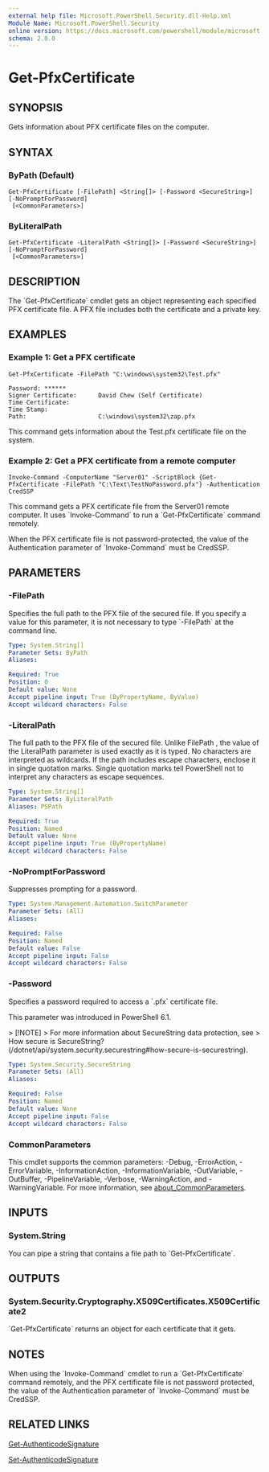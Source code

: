```yaml
---
external help file: Microsoft.PowerShell.Security.dll-Help.xml
Module Name: Microsoft.PowerShell.Security
online version: https://docs.microsoft.com/powershell/module/microsoft.powershell.security/get-pfxcertificate?view=powershell-7.1&WT.mc_id=ps-gethelp
schema: 2.0.0
---
```


# Get-PfxCertificate

## SYNOPSIS
Gets information about PFX certificate files on the computer.

## SYNTAX

### ByPath (Default)
```
Get-PfxCertificate [-FilePath] <String[]> [-Password <SecureString>] [-NoPromptForPassword]
 [<CommonParameters>]
```

### ByLiteralPath
```
Get-PfxCertificate -LiteralPath <String[]> [-Password <SecureString>] [-NoPromptForPassword]
 [<CommonParameters>]
```

## DESCRIPTION
The \`Get-PfxCertificate\` cmdlet gets an object representing each specified PFX certificate file.
A PFX file includes both the certificate and a private key.

## EXAMPLES

### Example 1: Get a PFX certificate
```
Get-PfxCertificate -FilePath "C:\windows\system32\Test.pfx"

Password: ******
Signer Certificate:      David Chew (Self Certificate)
Time Certificate:
Time Stamp:
Path:                    C:\windows\system32\zap.pfx
```

This command gets information about the Test.pfx certificate file on the system.

### Example 2: Get a PFX certificate from a remote computer
```
Invoke-Command -ComputerName "Server01" -ScriptBlock {Get-PfxCertificate -FilePath "C:\Text\TestNoPassword.pfx"} -Authentication CredSSP
```

This command gets a PFX certificate file from the Server01 remote computer.
It uses \`Invoke-Command\` to run a \`Get-PfxCertificate\` command remotely.

When the PFX certificate file is not password-protected, the value of the Authentication parameter of \`Invoke-Command\` must be CredSSP.

## PARAMETERS

### -FilePath
Specifies the full path to the PFX file of the secured file.
If you specify a value for this parameter, it is not necessary to type \`-FilePath\` at the command line.

```yaml
Type: System.String[]
Parameter Sets: ByPath
Aliases:

Required: True
Position: 0
Default value: None
Accept pipeline input: True (ByPropertyName, ByValue)
Accept wildcard characters: False
```

### -LiteralPath
The full path to the PFX file of the secured file.
Unlike FilePath , the value of the LiteralPath parameter is used exactly as it is typed.
No characters are interpreted as wildcards.
If the path includes escape characters, enclose it in single quotation marks.
Single quotation marks tell PowerShell not to interpret any characters as escape sequences.

```yaml
Type: System.String[]
Parameter Sets: ByLiteralPath
Aliases: PSPath

Required: True
Position: Named
Default value: None
Accept pipeline input: True (ByPropertyName)
Accept wildcard characters: False
```

### -NoPromptForPassword
Suppresses prompting for a password.

```yaml
Type: System.Management.Automation.SwitchParameter
Parameter Sets: (All)
Aliases:

Required: False
Position: Named
Default value: False
Accept pipeline input: False
Accept wildcard characters: False
```

### -Password
Specifies a password required to access a \`.pfx\` certificate file.

This parameter was introduced in PowerShell 6.1.

\> \[!NOTE\] \> For more information about SecureString data protection, see \> How secure is SecureString?
(/dotnet/api/system.security.securestring#how-secure-is-securestring).

```yaml
Type: System.Security.SecureString
Parameter Sets: (All)
Aliases:

Required: False
Position: Named
Default value: None
Accept pipeline input: False
Accept wildcard characters: False
```

### CommonParameters
This cmdlet supports the common parameters: -Debug, -ErrorAction, -ErrorVariable, -InformationAction, -InformationVariable, -OutVariable, -OutBuffer, -PipelineVariable, -Verbose, -WarningAction, and -WarningVariable. For more information, see [about_CommonParameters](http://go.microsoft.com/fwlink/?LinkID=113216).

## INPUTS

### System.String
You can pipe a string that contains a file path to \`Get-PfxCertificate\`.

## OUTPUTS

### System.Security.Cryptography.X509Certificates.X509Certificate2
\`Get-PfxCertificate\` returns an object for each certificate that it gets.

## NOTES
When using the \`Invoke-Command\` cmdlet to run a \`Get-PfxCertificate\` command remotely, and the PFX certificate file is not password protected, the value of the Authentication parameter of \`Invoke-Command\` must be CredSSP.

## RELATED LINKS

[Get-AuthenticodeSignature]()

[Set-AuthenticodeSignature]()

